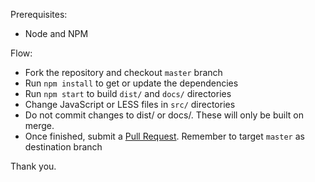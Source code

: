Prerequisites:

- Node and NPM

Flow:

- Fork the repository and checkout `master` branch
- Run `npm install` to get or update the dependencies
- Run `npm start` to build `dist/` and `docs/` directories
- Change JavaScript or LESS files in `src/` directories
- Do not commit changes to dist/ or docs/. These will only be built on merge.
- Once finished, submit a [Pull Request](https://github.com/nostalgiaz/bootstrap-switch/compare/master...master). Remember to target `master` as destination branch

Thank you.

